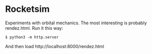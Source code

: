 # Rocketsim

Experiments with orbital mechanics. The most interesting is probably rendez.html. Run it this way:

```
$ python3 -m http.server
```

And then load http://localhost:8000/rendez.html
